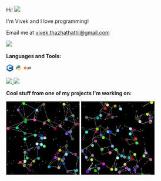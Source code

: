 Hi! <img src="https://media.giphy.com/media/hvRJCLFzcasrR4ia7z/giphy.gif" width="25px">

I'm Vivek and I love programming! 

Email me at vivek.thazhathattil@gmail.com


![](https://komarev.com/ghpvc/?username=VivekThazhathattil)


 **Languages and Tools:**

 <code><img height="20" src="https://raw.githubusercontent.com/github/explore/80688e429a7d4ef2fca1e82350fe8e3517d3494d/topics/cpp/cpp.png"></code>
<code><img height="20" src="https://raw.githubusercontent.com/github/explore/80688e429a7d4ef2fca1e82350fe8e3517d3494d/topics/python/python.png"></code>
<code><img height="20" src="https://raw.githubusercontent.com/github/explore/80688e429a7d4ef2fca1e82350fe8e3517d3494d/topics/git/git.png"></code>

<p align = "left">
  <a href="https://github.com/VivekThazhathattil">
    <img src = "https://github-readme-stats.vercel.app/api?username=VivekThazhathattil&show_icons=true&line_height=27&include_all_commits=true", width="400px">
  </a>
  <a href="https://github.com/VivekThazhathattil">
    <img src = "https://github-readme-stats.vercel.app/api/top-langs/?username=VivekThazhathattil&hide=jupyter%20notebook&layout=compact&langs_count=10">
  </a>
</p>

 **Cool stuff from one of my projects I'm working on:**
<p float="left">
<img src="res/shapes.gif" width="200" height="200"/>
<img src="res/shapes2.gif" width="200" height="200"/>
</p>
